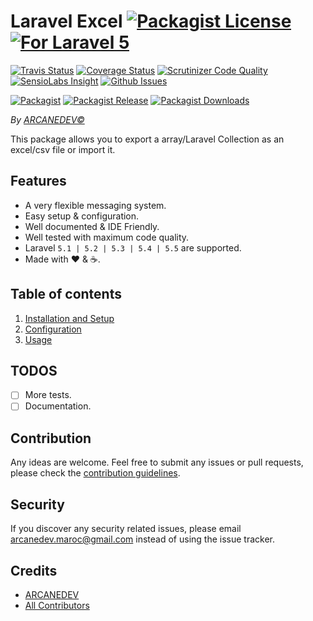 # Laravel Excel [![Packagist License][badge_license]](LICENSE.md) [![For Laravel 5][badge_laravel]][link-github-repo]

[![Travis Status][badge_build]][link-travis]
[![Coverage Status][badge_coverage]][link-scrutinizer]
[![Scrutinizer Code Quality][badge_quality]][link-scrutinizer]
[![SensioLabs Insight][badge_insight]][link-insight]
[![Github Issues][badge_issues]][link-github-issues]

[![Packagist][badge_package]][link-packagist]
[![Packagist Release][badge_release]][link-packagist]
[![Packagist Downloads][badge_downloads]][link-packagist]

*By [ARCANEDEV&copy;](http://www.arcanedev.net/)*

This package allows you to export a array/Laravel Collection as an excel/csv file or import it.

## Features

  * A very flexible messaging system.
  * Easy setup &amp; configuration.
  * Well documented &amp; IDE Friendly.
  * Well tested with maximum code quality.
  * Laravel `5.1 | 5.2 | 5.3 | 5.4 | 5.5` are supported.
  * Made with :heart: &amp; :coffee:.
  
## Table of contents

  1. [Installation and Setup](_docs/1-Installation-and-Setup.md)
  2. [Configuration](_docs/2-Configuration.md)
  3. [Usage](_docs/3-Usage.md)

## TODOS

  - [ ] More tests.
  - [ ] Documentation.

## Contribution

Any ideas are welcome. Feel free to submit any issues or pull requests, please check the [contribution guidelines](CONTRIBUTING.md).

## Security

If you discover any security related issues, please email arcanedev.maroc@gmail.com instead of using the issue tracker.

## Credits

  - [ARCANEDEV][link-author]
  - [All Contributors][link-contributors]

[badge_laravel]:      https://img.shields.io/badge/For%20Laravel-5.1%20to%205.5-orange.svg?style=flat-square
[badge_license]:      https://img.shields.io/packagist/l/arcanedev/laravel-excel.svg?style=flat-square
[badge_build]:        https://img.shields.io/travis/ARCANEDEV/LaravelExcel.svg?style=flat-square
[badge_coverage]:     https://img.shields.io/scrutinizer/coverage/g/ARCANEDEV/LaravelExcel.svg?style=flat-square
[badge_quality]:      https://img.shields.io/scrutinizer/g/ARCANEDEV/LaravelExcel.svg?style=flat-square
[badge_insight]:      https://img.shields.io/sensiolabs/i/6e9ca73e-5b70-4d6f-b3ab-60b0df761b45.svg?style=flat-square
[badge_issues]:       https://img.shields.io/github/issues/ARCANEDEV/LaravelExcel.svg?style=flat-square
[badge_package]:      https://img.shields.io/badge/package-arcanedev/laravel--excel-blue.svg?style=flat-square
[badge_release]:      https://img.shields.io/packagist/v/arcanedev/laravel-excel.svg?style=flat-square
[badge_downloads]:    https://img.shields.io/packagist/dt/arcanedev/laravel-excel.svg?style=flat-square

[link-author]:        https://github.com/arcanedev-maroc
[link-github-repo]:   https://github.com/ARCANEDEV/LaravelExcel
[link-github-issues]: https://github.com/ARCANEDEV/LaravelExcel/issues
[link-contributors]:  https://github.com/ARCANEDEV/LaravelExcel/graphs/contributors
[link-packagist]:     https://packagist.org/packages/arcanedev/laravel-excel
[link-travis]:        https://travis-ci.org/ARCANEDEV/LaravelExcel
[link-scrutinizer]:   https://scrutinizer-ci.com/g/ARCANEDEV/LaravelExcel/?branch=master
[link-insight]:       https://insight.sensiolabs.com/projects/6e9ca73e-5b70-4d6f-b3ab-60b0df761b45
